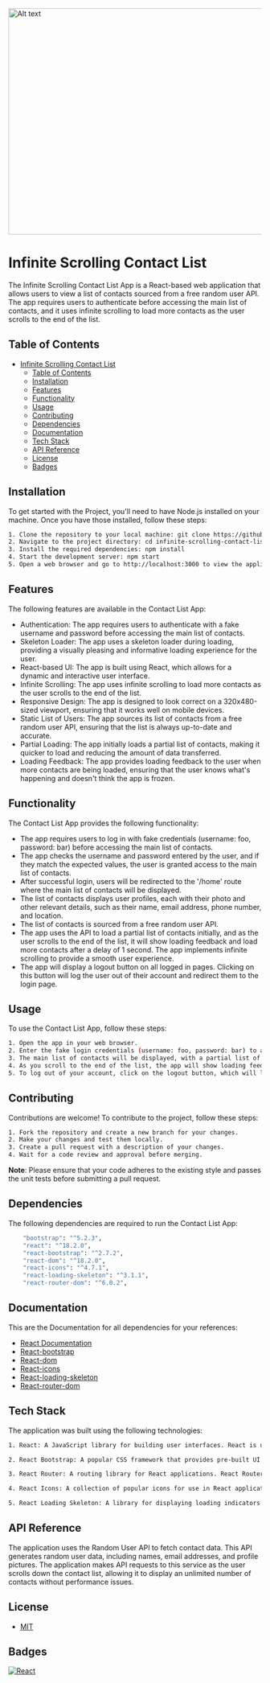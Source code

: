 
<img src="https://mooditude.app/wp-content/uploads/2022/01/aimless-scrolling.jpeg" alt="Alt text" title="Optional title" height="450" width="900">

# Infinite Scrolling Contact List
The Infinite Scrolling Contact List App is a React-based web application that allows users to view a list of contacts sourced from a free random user API. The app requires users to authenticate before accessing the main list of contacts, and it uses infinite scrolling to load more contacts as the user scrolls to the end of the list.

## Table of Contents

- [Infinite Scrolling Contact List](#infinite-scrolling-contact-list)
  - [Table of Contents](#table-of-contents)
  - [Installation](#installation)
  - [Features](#features)
  - [Functionality](#functionality)
  - [Usage](#usage)
  - [Contributing](#contributing)
  - [Dependencies](#dependencies)
  - [Documentation](#documentation)
  - [Tech Stack](#tech-stack)
  - [API Reference](#api-reference)
  - [License](#license)
  - [Badges](#badges)

## Installation
To get started with the Project, you'll need to have Node.js installed on your machine. Once you have those installed, follow these steps:
```bash
1. Clone the repository to your local machine: git clone https://github.com/your-username/infinite-scrolling-contact-list.git
2. Navigate to the project directory: cd infinite-scrolling-contact-list
3. Install the required dependencies: npm install
4. Start the development server: npm start
5. Open a web browser and go to http://localhost:3000 to view the application.rt
```
## Features

The following features are available in the Contact List App:

- Authentication: The app requires users to authenticate with a fake username and password before accessing the main list of contacts.
- Skeleton Loader: The app uses a skeleton loader during loading, providing a visually pleasing and informative loading experience for the user.
- React-based UI: The app is built using React, which allows for a dynamic and interactive user interface.
- Infinite Scrolling: The app uses infinite scrolling to load more contacts as the user scrolls to the end of the list.
- Responsive Design: The app is designed to look correct on a 320x480-sized viewport, ensuring that it works well on mobile devices.
- Static List of Users: The app sources its list of contacts from a free random user API, ensuring that the list is always up-to-date and accurate.
- Partial Loading: The app initially loads a partial list of contacts, making it quicker to load and reducing the amount of data transferred.
- Loading Feedback: The app provides loading feedback to the user when more contacts are being loaded, ensuring that the user knows what's happening and doesn't think the app is frozen.

## Functionality
The Contact List App provides the following functionality:

- The app requires users to log in with fake credentials (username: foo, password: bar) before accessing the main list of contacts.
- The app checks the username and password entered by the user, and if they match the expected values, the user is granted access to the main list of contacts.
- After successful login, users will be redirected to the '/home' route where the main list of contacts will be displayed. 
- The list of contacts displays user profiles, each with their photo and other relevant details, such as their name, email address, phone number, and location.
- The list of contacts is sourced from a free random user API. 
- The app uses the API to load a partial list of contacts initially, and as the user scrolls to the end of the list, it will show loading feedback and load more contacts after a delay of 1 second. The app implements infinite scrolling to provide a smooth user experience.
- The app will display a logout button on all logged in pages. Clicking on this button will log the user out of their account and redirect them to the login page.

## Usage

To use the Contact List App, follow these steps:
```bash
1. Open the app in your web browser.
2. Enter the fake login credentials (username: foo, password: bar) to access the main list of contacts.
3. The main list of contacts will be displayed, with a partial list of user profiles initially loaded. 
4. As you scroll to the end of the list, the app will show loading feedback and load more contacts after a delay of 1 second.
5. To log out of your account, click on the logout button, which will log you out of your account and redirect you to the login page.
```
## Contributing

Contributions are welcome! To contribute to the project, follow these steps:
```bash
1. Fork the repository and create a new branch for your changes.
2. Make your changes and test them locally.
3. Create a pull request with a description of your changes.
4. Wait for a code review and approval before merging.
```
**Note**: Please ensure that your code adheres to the existing style and passes the unit tests before submitting a pull request.

## Dependencies
The following dependencies are required to run the Contact List App:

```bash
    "bootstrap": "^5.2.3",
    "react": "^18.2.0",
    "react-bootstrap": "^2.7.2",
    "react-dom": "^18.2.0",
    "react-icons": "^4.7.1",
    "react-loading-skeleton": "^3.1.1",
    "react-router-dom": "^6.0.2",
```

## Documentation

This are the Documentation for all dependencies for your references:
- [React Documentation](https://reactjs.org/docs/getting-started.html)
- [React-bootstrap](https://react-bootstrap.github.io/)
- [React-dom](https://reactjs.org/docs/react-dom.html)
- [React-icons](https://react-icons.github.io/react-icons/)
- [React-loading-skeleton](https://github.com/dvtng/react-loading-skeleton)
- [React-router-dom](https://reactrouter.com/docs)

## Tech Stack

The application was built using the following technologies:
```bash
1. React: A JavaScript library for building user interfaces. React is used to create reusable UI components that can be combined to create complex web applications.

2. React Bootstrap: A popular CSS framework that provides pre-built UI components for use in React applications. React Bootstrap is used to style the contact list and make it look great on any device.

3. React Router: A routing library for React applications. React Router is used to manage the navigation between different views in the application.

4. React Icons: A collection of popular icons for use in React applications. React Icons is used to display icons in the search and sorting buttons.

5. React Loading Skeleton: A library for displaying loading indicators in React applications. React Loading Skeleton is used to display a loading indicator while the contact list is being fetched from the API.
```

## API Reference
The application uses the Random User API to fetch contact data. This API generates random user data, including names, email addresses, and profile pictures. The application makes API requests to this service as the user scrolls down the contact list, allowing it to display an unlimited number of contacts without performance issues.

## License
- [MIT](https://choosealicense.com/licenses/mit/)

## Badges
[![React](https://img.shields.io/badge/React-17.0.2-blue)](https://reactjs.org/)

